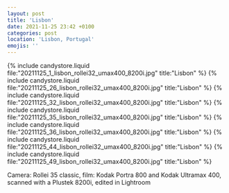 ```yaml
---
layout: post
title: 'Lisbon'
date: 2021-11-25 23:42 +0100
categories: post
location: 'Lisbon, Portugal'
emojis: ''
---
```


{% include candystore.liquid file:"20211125_1_lisbon_rollei32_umax400_8200i.jpg" title:"Lisbon" %}
{% include candystore.liquid file:"20211125_26_lisbon_rollei32_umax400_8200i.jpg" title:"Lisbon" %}
{% include candystore.liquid file:"20211125_32_lisbon_rollei32_umax400_8200i.jpg" title:"Lisbon" %}
{% include candystore.liquid file:"20211125_35_lisbon_rollei32_umax400_8200i.jpg" title:"Lisbon" %}
{% include candystore.liquid file:"20211125_36_lisbon_rollei32_umax400_8200i.jpg" title:"Lisbon" %}
{% include candystore.liquid file:"20211125_44_lisbon_rollei32_umax400_8200i.jpg" title:"Lisbon" %}
{% include candystore.liquid file:"20211125_49_lisbon_rollei32_umax400_8200i.jpg" title:"Lisbon" %}

Camera: Rollei 35 classic, film: Kodak Portra 800 and Kodak Ultramax 400, scanned with a Plustek 8200i, edited in Lightroom

